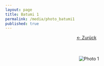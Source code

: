 ```yaml
---
layout: page
title: Batumi 1
permalink: /media/photo_batumi1
published: true
---
```


<div style="text-align: center;">

    <a href="/" class="back-button">&#8592; Zurück</a>

    <div style="margin: 20px auto;">

        <img src="http://bennettcreations.de/files/bennettcreations/photos/Georgia%20Batumi%202024/IMG09438sm.jpg" alt="Photo 1" style="max-width: 100%; height: auto;">

    </div>

</div>
